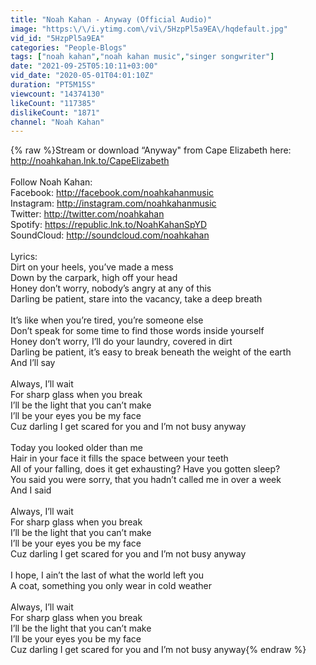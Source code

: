 ```yaml
---
title: "Noah Kahan - Anyway (Official Audio)"
image: "https:\/\/i.ytimg.com\/vi\/5HzpPl5a9EA\/hqdefault.jpg"
vid_id: "5HzpPl5a9EA"
categories: "People-Blogs"
tags: ["noah kahan","noah kahan music","singer songwriter"]
date: "2021-09-25T05:10:11+03:00"
vid_date: "2020-05-01T04:01:10Z"
duration: "PT5M15S"
viewcount: "14374130"
likeCount: "117385"
dislikeCount: "1871"
channel: "Noah Kahan"
---
```

{% raw %}Stream or download “Anyway&quot; from Cape Elizabeth here: <a rel="nofollow" target="blank" href="http://noahkahan.lnk.to/CapeElizabeth">http://noahkahan.lnk.to/CapeElizabeth</a><br /><br />Follow Noah Kahan:<br />Facebook: <a rel="nofollow" target="blank" href="http://facebook.com/noahkahanmusic">http://facebook.com/noahkahanmusic</a> <br />Instagram: <a rel="nofollow" target="blank" href="http://instagram.com/noahkahanmusic">http://instagram.com/noahkahanmusic</a> <br />Twitter: <a rel="nofollow" target="blank" href="http://twitter.com/noahkahan">http://twitter.com/noahkahan</a> <br />Spotify: <a rel="nofollow" target="blank" href="https://republic.lnk.to/NoahKahanSpYD">https://republic.lnk.to/NoahKahanSpYD</a> <br />SoundCloud: <a rel="nofollow" target="blank" href="http://soundcloud.com/noahkahan">http://soundcloud.com/noahkahan</a><br /><br />Lyrics:<br />Dirt on your heels, you’ve made a mess<br />Down by the carpark, high off your head<br />Honey don’t worry, nobody’s angry at any of this<br />Darling be patient, stare into the vacancy, take a deep breath<br /><br />It’s like when you’re tired, you’re someone else<br />Don’t speak for some time to find those words inside yourself<br />Honey don’t worry, I’ll do your laundry, covered in dirt<br />Darling be patient, it’s easy to break beneath the weight of the earth<br />And I’ll say<br /><br />Always, I’ll wait<br />For sharp glass when you break<br />I’ll be the light that you can’t make<br />I’ll be your eyes you be my face<br />Cuz darling I get scared for you and I’m not busy anyway<br /><br />Today you looked older than me<br />Hair in your face it fills the space between your teeth<br />All of your falling, does it get exhausting? Have you gotten sleep?<br />You said you were sorry, that you hadn’t called me in over a week <br />And I said <br /><br />Always, I’ll wait<br />For sharp glass when you break<br />I’ll be the light that you can’t make<br />I’ll be your eyes you be my face<br />Cuz darling I get scared for you and I’m not busy anyway<br /><br />I hope, I ain’t the last of what the world left you<br />A coat, something you only wear in cold weather<br /><br />Always, I’ll wait<br />For sharp glass when you break<br />I’ll be the light that you can’t make<br />I’ll be your eyes you be my face<br />Cuz darling I get scared for you and I’m not busy anyway{% endraw %}
